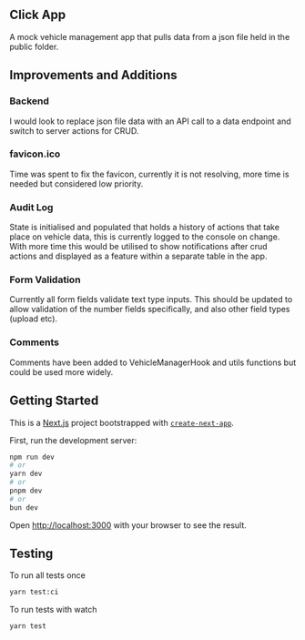 ## Click App

A mock vehicle management app that pulls data from a json file held in the public folder.

## Improvements and Additions 

### Backend
I would look to replace json file data with an API call to a data endpoint and switch to server actions for CRUD.

### favicon.ico
Time was spent to fix the favicon, currently it is not resolving, more time is needed but considered low priority.

### Audit Log
State is initialised and populated that holds a history of actions that take place on vehicle data, this is currently logged to the console on change. With more time this would be utilised to show notifications after crud actions and displayed as a feature within a separate table in the app.

### Form Validation
Currently all form fields validate text type inputs. This should be updated to allow validation of the number fields specifically, and also other field types (upload etc).

### Comments
Comments have been added to VehicleManagerHook and utils functions but could be used more widely.


## Getting Started

This is a [Next.js](https://nextjs.org/) project bootstrapped with [`create-next-app`](https://github.com/vercel/next.js/tree/canary/packages/create-next-app).

First, run the development server:

```bash
npm run dev
# or
yarn dev
# or
pnpm dev
# or
bun dev
```

Open [http://localhost:3000](http://localhost:3000) with your browser to see the result.

## Testing

To run all tests once
```bash
yarn test:ci
```

To run tests with watch
```bash
yarn test
```

